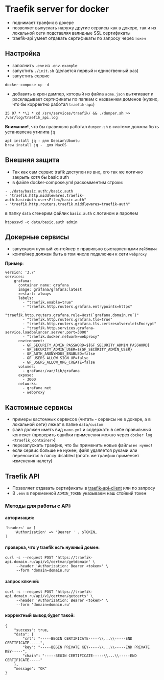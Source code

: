 # Traefik server for docker

- поднимает траефик в докере
- позволяет выпускать наружу другие сервисы как в докере, так и из локальной сети подставляя валидные SSL сертификаты
- traefik-api умеет отдавать сертификаты по запросу через `токен`

## Настройка

- заполнить `.env` из `.env.example`
- запустить `./init.sh` (делается первый и единственный раз)
- запустить сервис

```
docker-compose up -d
```

- добавить в крон дампер, который из файла `acme.json` вытягивает и раскладывает сертификаты по папкам с названием доменов (нужно, что бы корректно работал `traefik-api`)

```
25 07 * *\1 * cd /srv/services/traefik/ && ./dumper.sh >> /var/log/traefik_api.log
```

**Внимание!**, что бы правильно работал `dumper.sh` в системе должна быть установлена утилита `jq`

```
apt install jq - для Debian\Ubuntu
brew install jq -  для MacOS
```

## Внешняя защита

- Так как сам сервис trafik доступен из вне, его так же логично закрыть хотя бы basic auth
- в файле docker-compose.yml раскомментим строки:

```
- ./data/basic.auth:/basic.auth
- "traefik.http.middlewares.traefik-auth.basicAuth.usersFile=/basic.auth"
- "traefik.http.routers.traefik.middlewares=traefik-auth"
```

в папку `data` сгенерим файлик `basic.auth` c логином и паролем

```
htpasswd -c data/basic.auth admin
```


## Докерные сервисы

- запускаем нужный контейнер с правильно выставленными `лейблами`
- контейнер должен быть в том числе подключен к сети `webproxy`

**Пример**:

```
version: '3.7'
services:
    grafana:
      container_name: grafana
      image: grafana/grafana:latest
      restart: always
      labels:
        - "traefik.enable=true"
        - "traefik.http.routers.grafana.entrypoints=https"
        - "traefik.http.routers.grafana.rule=Host(`grafana.domain.ru`)"
        - "traefik.http.routers.grafana.tls=true"
        - "traefik.http.routers.grafana.tls.certresolver=letsEncrypt"
        - "traefik.http.services.grafana-service.loadbalancer.server.port=3000"
        - "traefik.docker.network=webproxy"
      environment:
        - GF_SECURITY_ADMIN_PASSWORD=${GF_SECURITY_ADMIN_PASSWORD}
        - GF_SECURITY_ADMIN_USER=${GF_SECURITY_ADMIN_USER}
        - GF_AUTH_ANONYMOUS_ENABLED=false
        - GF_USERS_ALLOW_SIGN_UP=false
        - GF_USERS_ALLOW_ORG_CREATE=false
      volumes:
        - grafana:/var/lib/grafana
      expose:
        - 3000
      networks:
        - grafana_net
        - webproxy
```

## Кастомные сервисы

- примеры кастомных сервисов (читать - сервисы не в докере, а в локальной сети) лежат в папке `data/custom`
- файл должен иметь вид `name.yml` и содержать в себе правильный контекст (проверить ошибки применения можно через `docker log <traefik_container>`)
- перезапускать траефик, что бы применить новые файлы `не нужно!`
- если сервис больше не нужен, файл удаляется руками или переносится в папку disabled (опять же траефик применяет изменения налету)

## Traefik API

- Позволяет отдавать сертификаты в [traefik-api-client](../traefik-api-client/readme.MD) или по запросу
- В `.env` в переменной `ADMIN_TOKEN` указываем наш стойкий токен

### Методы для работы с API:

#### авторизация:

```
'headers' => [
    'Authorization' => 'Bearer ' . $TOKEN,
]
```

#### проверка, что у traefik есть нужный домен:

```
curl -s --request POST 'https://traefik-api.domain.ru/api/v1/certman/getdomain' \
     --header 'Authorization: Bearer <token>' \
     --form 'domain=domain.ru'
```

#### запрос ключей:

```
curl -s --request POST 'https://traefik-api.domain.ru/api/v1/certman/getcerts' \
     --header 'Authorization: Bearer <token>' \
     --form 'domain=domain.ru'
```

#### корректный вывод будет такой:

```
{
    "success": true,
    "data": {
        "crt": "-----BEGIN CERTIFICATE-----\\...\\-----END CERTIFICATE-----",
        "key": "-----BEGIN PRIVATE KEY-----\\...\\-----END PRIVATE KEY-----",
        "chain": "-----BEGIN CERTIFICATE-----\\...\\-----END CERTIFICATE-----"
    },
    "message": "OK"
}
```
